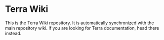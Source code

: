 # Terra Wiki
This is the Terra Wiki repository. It is automatically synchronized with the main repository wiki. If you are looking
for Terra documentation, head there instead.
